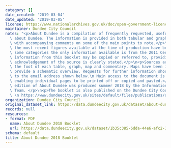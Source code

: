 ```yaml
---
category: []
date_created: '2019-03-04'
date_updated: '2019-03-05'
license: https://www.nationalarchives.gov.uk/doc/open-government-licence/version/3/
maintainer: Dundee City Council
notes: "<p>About Dundee is a compilation of frequently requested, useful statistics\
  \ about Dundee. The information is provided in both tabular and graphical form,\
  \ with accompanying comments on some of the main points to note.</p>\n<p>Where possible\
  \ the most recent figures available at the time of production have been used. In\
  \ some categories the only information available is from the 2011 Census. All the\
  \ information from this booklet may be copied or referred to, providing the appropriate\
  \ acknowledgement of the source is clearly stated.</p>\n<p>Sources are given at\
  \ the foot of each table, graph, map and commentary. Maps have been included to\
  \ provide a schematic overview. Requests for further information should be directed\
  \ to the email address shown below.\n Main access to the document is available online,\
  \ enabling individual pages to be printed off or copied and pasted.</p>\n<p>This\
  \ edition of About Dundee was produced summer 2018 by the Information and Research\
  \ Team. </p>\n<p>The booklet is also published on the Dundee City Council Website;\
  \ \n https://www.dundeecity.gov.uk/sites/default/files/publications/about_dundee_2018.pdf</p>"
organization: Dundee City Council
original_dataset_link: https://data.dundeecity.gov.uk/dataset/about-dundee-2018-booklet
records: null
resources:
- format: PDF
  name: About Dundee 2018 Booklet
  url: https://data.dundeecity.gov.uk/dataset/1b35c385-6dda-44e6-afc2-15c16d59b5ef/resource/a13d1ba6-2ec6-4480-ae2a-23f4e16b8e4d/download/about_dundee_2018.pdf
schema: default
title: About Dundee 2018 Booklet
---
```

